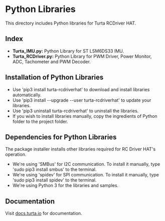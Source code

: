 # Python Libraries
This directory includes Python libraries for Turta RCDriver HAT.

## Index
* __Turta_IMU.py:__ Python Library for ST LSM6DS33 IMU.
* __Turta_RCDriver.py:__ Python Library for PWM Driver, Power Monitor, ADC, Tachometer and PWM Decoder.

## Installation of Python Libraries
* Use 'pip3 install turta-rcdriverhat' to download and install libraries automatically.
* Use 'pip3 install --upgrade --user turta-rcdriverhat' to update your libraries.
* Use 'pip3 uninstall turta-rcdriverhat' to uninstall the libraries.
* If you wish to install libraries manually, copy the ingredients of Python folder to the project folder.

## Dependencies for Python Libraries
The package installer installs other libraries required for RC Driver HAT's operation.
* We're using 'SMBus' for I2C communication. To install it manually, type 'sudo pip3 install smbus' to the terminal.
* We're using 'spidev' for SPI communication. To install it manually, type 'sudo pip3 install spidev' to the terminal.
* We're using Python 3 for the libraries and samples.

## Documentation
Visit [docs.turta.io](https://docs.turta.io) for documentation.

